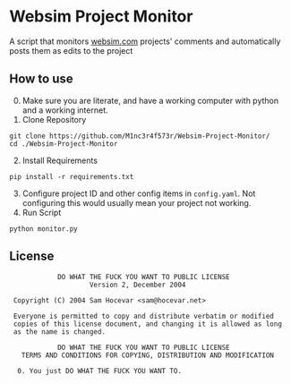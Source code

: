 # Websim Project Monitor
A script that monitors [websim.com](https://websim.com) projects' comments and automatically posts them as edits to the project

## How to use

0. Make sure you are literate, and have a working computer with python and a working internet.
1. Clone Repository
```
git clone https://github.com/M1nc3r4f573r/Websim-Project-Monitor/
cd ./Websim-Project-Monitor
```
2. Install Requirements
```
pip install -r requirements.txt
```
3. Configure project ID and other config items in `config.yaml`. Not configuring this would usually mean your project not working.
4. Run Script
```
python monitor.py
```

## License
```
            DO WHAT THE FUCK YOU WANT TO PUBLIC LICENSE
                    Version 2, December 2004

 Copyright (C) 2004 Sam Hocevar <sam@hocevar.net>

 Everyone is permitted to copy and distribute verbatim or modified
 copies of this license document, and changing it is allowed as long
 as the name is changed.

            DO WHAT THE FUCK YOU WANT TO PUBLIC LICENSE
   TERMS AND CONDITIONS FOR COPYING, DISTRIBUTION AND MODIFICATION

  0. You just DO WHAT THE FUCK YOU WANT TO.
```
